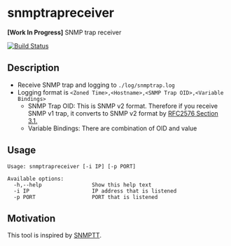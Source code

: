 # snmptrapreceiver

**[Work In Progress]** SNMP trap receiver  

[![Build Status](https://travis-ci.org/IMOKURI/snmptrapreceiver.svg?branch=master)](https://travis-ci.org/IMOKURI/snmptrapreceiver)

## Description

* Receive SNMP trap and logging to `./log/snmptrap.log`
* Logging format is `<Zoned Time>,<Hostname>,<SNMP Trap OID>,<Variable Bindings>`
  - SNMP Trap OID: This is SNMP v2 format. Therefore if you receive SNMP v1 trap, it converts to SNMP v2 format by [RFC2576 Section 3.1.](https://www.ietf.org/rfc/rfc2576.txt)
  - Variable Bindings: There are combination of OID and value

## Usage

```
Usage: snmptrapreceiver [-i IP] [-p PORT]

Available options:
  -h,--help                Show this help text
  -i IP                    IP address that is listened
  -p PORT                  PORT that is listened
```

## Motivation

This tool is inspired by [SNMPTT](http://snmptt.sourceforge.net/).  


